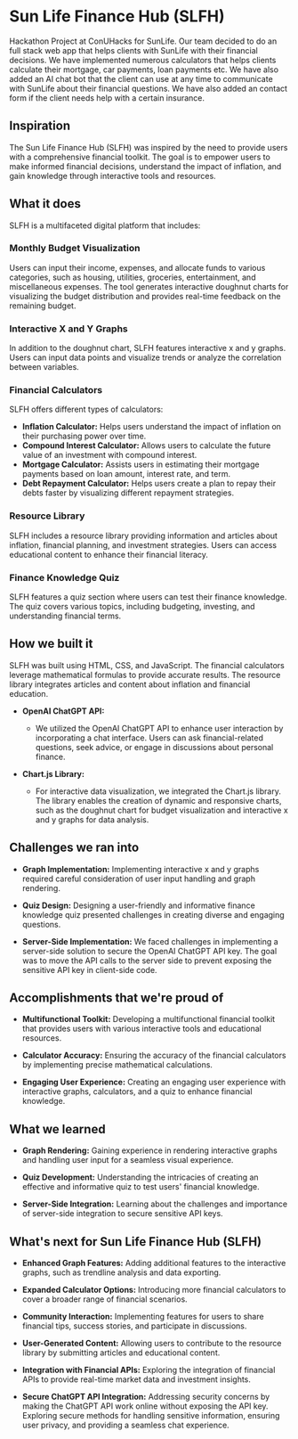 # Sun Life Finance Hub (SLFH)
Hackathon Project at ConUHacks for SunLife. Our team decided to do an full stack web app that helps clients with SunLife with their financial decisions. We have implemented numerous calculators that helps clients calculate their mortgage, car payments, loan payments etc. We have also added an AI chat bot that the client can use at any time to communicate with SunLife about their financial questions. We have also added an contact form if the client needs help with a certain insurance.

## Inspiration

The Sun Life Finance Hub (SLFH) was inspired by the need to provide users with a comprehensive financial toolkit. The goal is to empower users to make informed financial decisions, understand the impact of inflation, and gain knowledge through interactive tools and resources.

## What it does

SLFH is a multifaceted digital platform that includes:

### Monthly Budget Visualization

Users can input their income, expenses, and allocate funds to various categories, such as housing, utilities, groceries, entertainment, and miscellaneous expenses. The tool generates interactive doughnut charts for visualizing the budget distribution and provides real-time feedback on the remaining budget.

### Interactive X and Y Graphs

In addition to the doughnut chart, SLFH features interactive x and y graphs. Users can input data points and visualize trends or analyze the correlation between variables.

### Financial Calculators

SLFH offers different types of calculators:

- **Inflation Calculator:** Helps users understand the impact of inflation on their purchasing power over time.
- **Compound Interest Calculator:** Allows users to calculate the future value of an investment with compound interest.
- **Mortgage Calculator:** Assists users in estimating their mortgage payments based on loan amount, interest rate, and term.
- **Debt Repayment Calculator:** Helps users create a plan to repay their debts faster by visualizing different repayment strategies.

### Resource Library

SLFH includes a resource library providing information and articles about inflation, financial planning, and investment strategies. Users can access educational content to enhance their financial literacy.

### Finance Knowledge Quiz

SLFH features a quiz section where users can test their finance knowledge. The quiz covers various topics, including budgeting, investing, and understanding financial terms.

## How we built it

SLFH was built using HTML, CSS, and JavaScript. The financial calculators leverage mathematical formulas to provide accurate results. The resource library integrates articles and content about inflation and financial education.

- **OpenAI ChatGPT API:**
  - We utilized the OpenAI ChatGPT API to enhance user interaction by incorporating a chat interface. Users can ask financial-related questions, seek advice, or engage in discussions about personal finance.

- **Chart.js Library:**
  - For interactive data visualization, we integrated the Chart.js library. The library enables the creation of dynamic and responsive charts, such as the doughnut chart for budget visualization and interactive x and y graphs for data analysis.

## Challenges we ran into

- **Graph Implementation:** Implementing interactive x and y graphs required careful consideration of user input handling and graph rendering.

- **Quiz Design:** Designing a user-friendly and informative finance knowledge quiz presented challenges in creating diverse and engaging questions.

- **Server-Side Implementation:** We faced challenges in implementing a server-side solution to secure the OpenAI ChatGPT API key. The goal was to move the API calls to the server side to prevent exposing the sensitive API key in client-side code.

## Accomplishments that we're proud of

- **Multifunctional Toolkit:** Developing a multifunctional financial toolkit that provides users with various interactive tools and educational resources.

- **Calculator Accuracy:** Ensuring the accuracy of the financial calculators by implementing precise mathematical calculations.

- **Engaging User Experience:** Creating an engaging user experience with interactive graphs, calculators, and a quiz to enhance financial knowledge.

## What we learned

- **Graph Rendering:** Gaining experience in rendering interactive graphs and handling user input for a seamless visual experience.

- **Quiz Development:** Understanding the intricacies of creating an effective and informative quiz to test users' financial knowledge.

- **Server-Side Integration:** Learning about the challenges and importance of server-side integration to secure sensitive API keys.

## What's next for Sun Life Finance Hub (SLFH)

- **Enhanced Graph Features:** Adding additional features to the interactive graphs, such as trendline analysis and data exporting.

- **Expanded Calculator Options:** Introducing more financial calculators to cover a broader range of financial scenarios.

- **Community Interaction:** Implementing features for users to share financial tips, success stories, and participate in discussions.

- **User-Generated Content:** Allowing users to contribute to the resource library by submitting articles and educational content.

- **Integration with Financial APIs:** Exploring the integration of financial APIs to provide real-time market data and investment insights.

- **Secure ChatGPT API Integration:** Addressing security concerns by making the ChatGPT API work online without exposing the API key. Exploring secure methods for handling sensitive information, ensuring user privacy, and providing a seamless chat experience.
